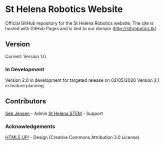 # St Helena Robotics Website
Official GitHub repository for the St Helena Robotics website. The site is hosted with GitHub Pages and is tied to our domain (http://sthrobotics.tk)

## Version
Current: Version 1.0

### In Development
Version 2.0 in development for targeted release on 02/05/2020
Version 2.1 in feature planning

## Contributors
[Seb Jensen](https://github.com/sebjensen) - Admin
[St Helena STEM](https://github.com/StHelenaSTEM) - Support

### Acknowledgements
[HTML5 UP!](https://html5up.net/) - Design
(Creative Commons Attribution 3.0 License)
